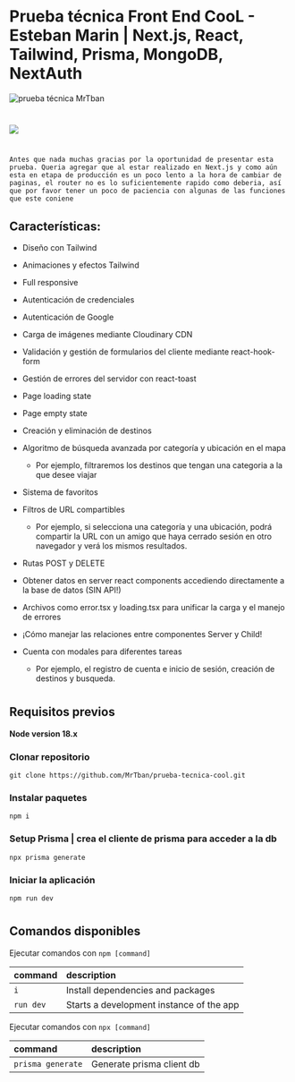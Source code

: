 # Prueba técnica Front End CooL - Esteban Marin | Next.js, React, Tailwind, Prisma, MongoDB, NextAuth

![prueba técnica MrTban](https://res.cloudinary.com/dhfrzje8b/image/upload/v1685972724/capturas/Main_u7nnxe.png)

#

![](https://res.cloudinary.com/dhfrzje8b/image/upload/v1685975050/capturas/MrTbanPruebaTecnica_amhqff.png)

#

`Antes que nada muchas gracias por la oportunidad de presentar esta prueba. Queria agregar que al estar realizado en Next.js y como aún esta en etapa de producción es un poco lento a la hora de cambiar de paginas, el router no es lo suficientemente rapido como deberia, así que por favor tener un poco de paciencia con algunas de las funciones que este coniene`

## Características:

- Diseño con Tailwind
- Animaciones y efectos Tailwind
- Full responsive
- Autenticación de credenciales
- Autenticación de Google
- Carga de imágenes mediante Cloudinary CDN
- Validación y gestión de formularios del cliente mediante react-hook-form
- Gestión de errores del servidor con react-toast
- Page loading state
- Page empty state
- Creación y eliminación de destinos
- Algoritmo de búsqueda avanzada por categoría y ubicación en el mapa
  - Por ejemplo, filtraremos los destinos que tengan una categoria a la que desee viajar
- Sistema de favoritos
- Filtros de URL compartibles
  - Por ejemplo, si selecciona una categoría y una ubicación, podrá compartir la URL con un amigo que haya cerrado sesión en otro navegador y verá los mismos resultados.
- Rutas POST y DELETE
- Obtener datos en server react components accediendo directamente a la base de datos (SIN API!)
- Archivos como error.tsx y loading.tsx para unificar la carga y el manejo de errores
- ¡Cómo manejar las relaciones entre componentes Server y Child!
- Cuenta con modales para diferentes tareas

  - Por ejemplo, el registro de cuenta e inicio de sesión, creación de destinos y busqueda.

#

## Requisitos previos

**Node version 18.x**

### Clonar repositorio

```shell
git clone https://github.com/MrTban/prueba-tecnica-cool.git
```

### Instalar paquetes

```shell
npm i
```

### Setup Prisma | crea el cliente de prisma para acceder a la db

```shell
npx prisma generate
```

### Iniciar la aplicación

```shell
npm run dev
```

#

## Comandos disponibles

Ejecutar comandos con `npm [command]`

| command   | description                              |
| :-------- | :--------------------------------------- |
| `i`       | Install dependencies and packages        |
| `run dev` | Starts a development instance of the app |

Ejecutar comandos con `npx [command]`

| command           | description               |
| :---------------- | :------------------------ |
| `prisma generate` | Generate prisma client db |
